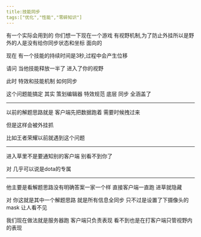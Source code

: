 ```yaml
---
title:技能同步 
tags:["优化","性能","零碎知识"]
---
```


有一个实际会用到的 你们想一下现在一个游戏 有视野机制,为了防止外挂所以是野外的人是没有给你同步状态和坐标 面向的

现在 有一个技能的持续时间是3秒,过程中会产生位移

请问 当他技能释放一半了 进入了你的视野

此时 特效和技能机制 如何同步

这个问题能搞定 其实 策划编辑器 特效规范 底层 同步 全涵盖了

------

以前的解题思路就是 客户端先把数据跑着 需要时候拽过来

但是这样会被外挂抓

比如王者荣耀以前就遇到这个问题

------

进入草里不是要通知别的客户端 别看不到你了

对 几乎可以说是dota的专属

------

他主要是看解题思路没有明确答案一家一个样
直接客户端一直跑 进草就隐藏

对 你这就是其中一个解题思路 就是所有信息全同步 只不过是设置了下摄像头的mask 让人看不见

我们现在做法就是服务器跑 客户端只负责表现 看不到也是在打客户端只管视野内的表现

